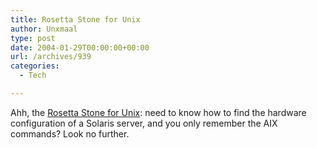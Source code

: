 ```yaml
---
title: Rosetta Stone for Unix
author: Unxmaal
type: post
date: 2004-01-29T00:00:00+00:00
url: /archives/939
categories:
  - Tech

---
```

Ahh, the [Rosetta Stone for Unix][1]: need to know how to find the hardware configuration of a Solaris server, and you only remember the AIX commands? Look no further.

 [1]: http://bhami.com/rosetta.html